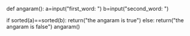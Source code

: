 def angaram():
  a=input("first_word: ")
  b=input("second_word: ")

  if sorted(a)==sorted(b):
    return("the angaram is true")
  else:
    return("the angaram is false")
angaram()
